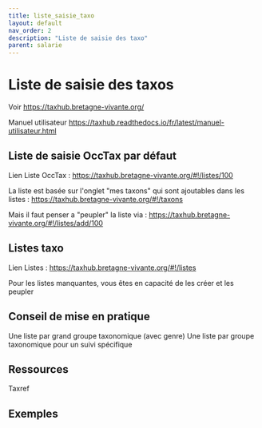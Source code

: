 ```yaml
---
title: liste_saisie_taxo
layout: default
nav_order: 2
description: "Liste de saisie des taxo"
parent: salarie
---
```

# Liste de saisie des taxos
Voir https://taxhub.bretagne-vivante.org/

Manuel utilisateur
https://taxhub.readthedocs.io/fr/latest/manuel-utilisateur.html

## Liste de saisie OccTax par défaut
Lien Liste OccTax :
https://taxhub.bretagne-vivante.org/#!/listes/100

La liste est basée sur l'onglet "mes taxons" qui sont ajoutables dans les listes :
https://taxhub.bretagne-vivante.org/#!/taxons

Mais il faut penser a "peupler" la liste via :
https://taxhub.bretagne-vivante.org/#!/listes/add/100

## Listes taxo
Lien Listes :
https://taxhub.bretagne-vivante.org/#!/listes 

Pour les listes manquantes, vous êtes en capacité de les créer et les peupler 

## Conseil de mise en pratique

Une liste par grand groupe taxonomique (avec genre)
Une liste par groupe taxonomique pour un suivi spécifique


## Ressources
Taxref


## Exemples

